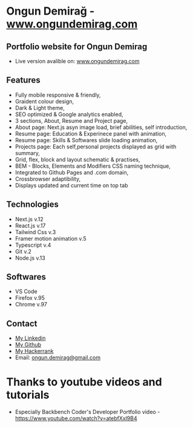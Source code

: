 # Ongun Demirağ - www.ongundemirag.com

## Portfolio website for Ongun Demirag

- Live version avalible on: www.ongundemirag.com

## Features

- Fully mobile responsive & friendly,
- Graident colour design,
- Dark & Light theme,
- SEO optimized & Google analytics enabled,
- 3 sections, About, Resume and Project page,
- About page: Next.js asyn image load, brief abilities, self introduction,
- Resume page: Education & Experinece panel with animation,
- Resume page: Skills & Softwares slide loading animation,
- Projects page: Each self,personal projects displayed as grid with summary,
- Grid, flex, block and layout schematic & practises,
- BEM - Blocks, Elements and Modifiers CSS naming technique,
- Integrated to Github Pages and .com domain,
- Crossbrowser adaptibility,
- Displays updated and current time on top tab

## Technologies

- Next.js v.12
- React.js v.17
- Tailwind Css v.3
- Framer motion animation v.5
- Typescript v.4
- Git v.2
- Node.js v.13

## Softwares

- VS Code
- Firefox v.95
- Chrome v.97

## Contact

- [My Linkedin](https://www.linkedin.com/in/ongun-demirag/)
- [My Github](https://github.com/wodsuz)
- [My Hackerrank](https://www.hackerrank.com/wodsuz)
- Email: ongun.demirag@gmail.com

# Thanks to youtube videos and tutorials

- Especially Backbench Coder's Developer Portfolio video - https://www.youtube.com/watch?v=atebfXxl9B4
